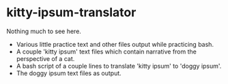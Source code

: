 # kitty-ipsum-translator
Nothing much to see here.
- Various little practice text and other files output while practicing bash.
- A couple 'kitty ipsum' text files which contain narrative from the perspective of a cat.
- A bash script of a couple lines to translate 'kitty ipsum' to 'doggy ipsum'.
- The doggy ipsum text files as output.
